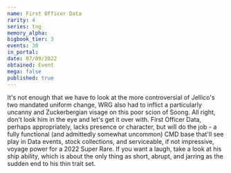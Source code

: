```yaml
---
name: First Officer Data
rarity: 4
series: tng
memory_alpha:
bigbook_tier: 3
events: 30
in_portal:
date: 07/09/2022
obtained: Event
mega: false
published: true
---
```


It's not enough that we have to look at the more controversial of Jellico's two mandated uniform change, WRG also had to inflict a particularly uncanny and Zuckerbergian visage on this poor scion of Soong. All right, don't look him in the eye and let's get it over with. First Officer Data, perhaps appropriately, lacks presence or character, but will do the job - a fully functional (and admittedly somewhat uncommon) CMD base that'll see play in Data events, stock collections, and serviceable, if not impressive, voyage power for a 2022 Super Rare. If you want a laugh, take a look at his ship ability, which is about the only thing as short, abrupt, and jarring as the sudden end to his thin trait set.
